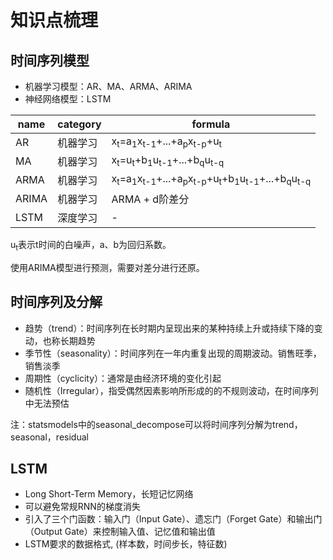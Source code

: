# 知识点梳理

##	时间序列模型

* 机器学习模型：AR、MA、ARMA、ARIMA
* 神经网络模型：LSTM

|name|category|formula|
|-|-|-|
|AR|机器学习|x<sub>t</sub>=a<sub>1</sub>x<sub>t-1</sub>+...+a<sub>p</sub>x<sub>t-p</sub>+u<sub>t</sub>
|MA|机器学习|x<sub>t</sub>=u<sub>t</sub>+b<sub>1</sub>u<sub>t-1</sub>+...+b<sub>q</sub>u<sub>t-q</sub>
|ARMA|机器学习|x<sub>t</sub>=a<sub>1</sub>x<sub>t-1</sub>+...+a<sub>p</sub>x<sub>t-p</sub>+u<sub>t</sub>+b<sub>1</sub>u<sub>t-1</sub>+...+b<sub>q</sub>u<sub>t-q</sub>
|ARIMA|机器学习|ARMA + d阶差分
|LSTM|深度学习|-

u<sub>t</sub>表示t时间的白噪声，a、b为回归系数。

使用ARIMA模型进行预测，需要对差分进行还原。

## 时间序列及分解

* 趋势（trend）：时间序列在长时期内呈现出来的某种持续上升或持续下降的变动，也称长期趋势
* 季节性（seasonality）：时间序列在一年内重复出现的周期波动。销售旺季，销售淡季
* 周期性（cyclicity）：通常是由经济环境的变化引起
* 随机性（Irregular），指受偶然因素影响所形成的的不规则波动，在时间序列中无法预估

注：statsmodels中的seasonal_decompose可以将时间序列分解为trend，seasonal，residual

## LSTM
* Long Short-Term Memory，长短记忆网络
* 可以避免常规RNN的梯度消失
* 引入了三个门函数：输入门（Input Gate）、遗忘门（Forget Gate）和输出门（Output Gate）来控制输入值、记忆值和输出值
* LSTM要求的数据格式, (样本数，时间步长，特征数)


